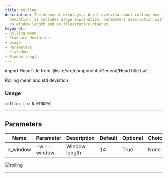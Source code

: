 ```yaml
---
title: rolling
description: The document displays a brief overview about rolling mean and standard
  deviation. It includes usage explanation, parameters description with special emphasis
  on window length and an illustrative diagram.
keywords:
- Rolling mean
- Standard deviation
- Usage
- Parameters
- n_window
- Window length
---
```


import HeadTitle from '@site/src/components/General/HeadTitle.tsx';

<HeadTitle title="stocks /qa/rolling - Reference | OpenBB Terminal Docs" />

Rolling mean and std deviation

### Usage

```python wordwrap
rolling [-w N_WINDOW]
```

---

## Parameters

| Name | Parameter | Description | Default | Optional | Choices |
| ---- | --------- | ----------- | ------- | -------- | ------- |
| n_window | -w  --window | Window length | 14 | True | None |

![rolling](https://user-images.githubusercontent.com/46355364/154308175-bb244d55-a6e0-4d6e-80f4-b3937dcd8ed4.png)

---
